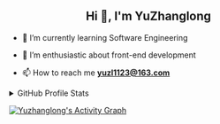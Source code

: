 <h2 align="center">
  Hi 👋, I'm YuZhanglong
</h2>


- 🎒 I’m currently learning Software Engineering

- 🌱 I’m enthusiastic about front-end development

- 📫 How to reach me **yuzl1123@163.com**


<details> 
  <summary>GitHub Profile Stats</summary>
  <br/>
    <a href="https://github.com/yuzhanglong"><img alt="Yuzhanglong's Github Stats" src="https://denvercoder1-github-readme-stats.vercel.app/api?username=yuzhanglong&show_icons=true&count_private=true&theme=react&hide_border=true&bg_color=0D1117" /></a>
  <a href="https://github.com/yuzhanglong"><img alt="Yuzhanglong's Top Languages" src="https://denvercoder1-github-readme-stats.vercel.app/api/top-langs/?username=yuzhanglong&langs_count=8&layout=compact&theme=react&hide_border=true&bg_color=0D1117" /></a>
  <br/>
  <b>Note:</b> Top languages is only a metric of the languages my public code consists of and doesn't reflect experience or skill level.
</details>

<a href="https://github.com/yuzhanglong"><img alt="Yuzhanglong's Activity Graph" src="https://activity-graph.herokuapp.com/graph?username=yuzhanglong&bg_color=transparent&color=5BCDEC&line=5BCDEC&point=5BCDEC&hide_border=true"/></a>
